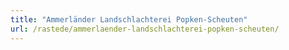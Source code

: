 ```yaml
---
title: "Ammerländer Landschlachterei Popken-Scheuten"
url: /rastede/ammerlaender-landschlachterei-popken-scheuten/
---
```

